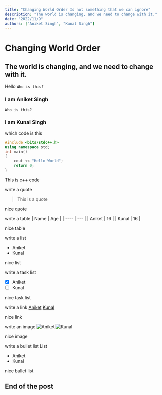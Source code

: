 ```yaml
---
title: "Changing World Order Is not something that we can ignore"
description: "The world is changing, and we need to change with it."
date: "2022/11/9"
authors: ["Aniket Singh", "Kunal Singh"]
---
```


# Changing World Order

## The world is changing, and we need to change with it.

Hello
`Who is this?`

### I am Aniket Singh

`Who is this?`

### I am Kunal Singh

which code is this

```cpp
#include <bits/stdc++.h>
using namespace std;
int main()
{
    cout << "Hello World";
    return 0;
}
```

This is c++ code

write a quote

> This is a quote

nice quote

write a table
| Name | Age |
| ---- | --- |
| Aniket | 16 |
| Kunal | 16 |

nice table

write a list

- Aniket
- Kunal

nice list

write a task list

- [x] Aniket
- [ ] Kunal

nice task list

write a link
[Aniket](https://aniketsingh.vercel.app)
[Kunal](https://kunalsin9h.dev)

nice link

write an image
![Aniket](https://avatars.githubusercontent.com/u/76876754?v=4)
![Kunal](https://avatars.githubusercontent.com/u/76876754?v=4)

nice image

write a bullet list
List

- Aniket
- Kunal

nice bullet list

## End of the post
